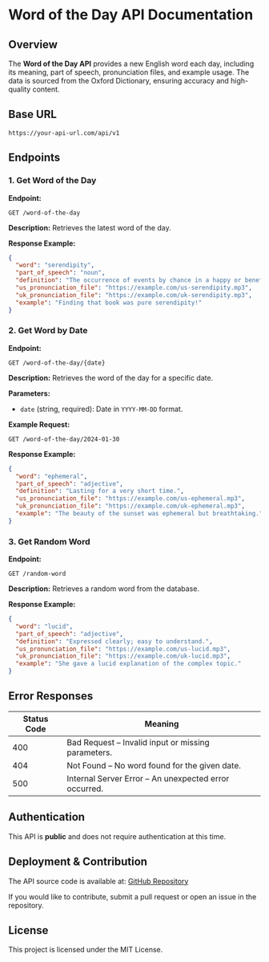 # Word of the Day API Documentation

## Overview
The **Word of the Day API** provides a new English word each day, including its meaning, part of speech, pronunciation files, and example usage. The data is sourced from the Oxford Dictionary, ensuring accuracy and high-quality content.

## Base URL
```
https://your-api-url.com/api/v1
```

## Endpoints

### 1. Get Word of the Day
**Endpoint:**
```
GET /word-of-the-day
```

**Description:**
Retrieves the latest word of the day.

**Response Example:**
```json
{
  "word": "serendipity",
  "part_of_speech": "noun",
  "definition": "The occurrence of events by chance in a happy or beneficial way.",
  "us_pronunciation_file": "https://example.com/us-serendipity.mp3",
  "uk_pronunciation_file": "https://example.com/uk-serendipity.mp3",
  "example": "Finding that book was pure serendipity!"
}
```

### 2. Get Word by Date
**Endpoint:**
```
GET /word-of-the-day/{date}
```

**Description:**
Retrieves the word of the day for a specific date.

**Parameters:**
- `date` (string, required): Date in `YYYY-MM-DD` format.

**Example Request:**
```
GET /word-of-the-day/2024-01-30
```

**Response Example:**
```json
{
  "word": "ephemeral",
  "part_of_speech": "adjective",
  "definition": "Lasting for a very short time.",
  "us_pronunciation_file": "https://example.com/us-ephemeral.mp3",
  "uk_pronunciation_file": "https://example.com/uk-ephemeral.mp3",
  "example": "The beauty of the sunset was ephemeral but breathtaking."
}
```

### 3. Get Random Word
**Endpoint:**
```
GET /random-word
```

**Description:**
Retrieves a random word from the database.

**Response Example:**
```json
{
  "word": "lucid",
  "part_of_speech": "adjective",
  "definition": "Expressed clearly; easy to understand.",
  "us_pronunciation_file": "https://example.com/us-lucid.mp3",
  "uk_pronunciation_file": "https://example.com/uk-lucid.mp3",
  "example": "She gave a lucid explanation of the complex topic."
}
```

## Error Responses
| Status Code | Meaning |
|-------------|---------|
| 400 | Bad Request – Invalid input or missing parameters. |
| 404 | Not Found – No word found for the given date. |
| 500 | Internal Server Error – An unexpected error occurred. |

## Authentication
This API is **public** and does not require authentication at this time.

## Deployment & Contribution
The API source code is available at: [GitHub Repository](https://github.com/nguyentuan1696/word-of-the-day-api)

If you would like to contribute, submit a pull request or open an issue in the repository.

## License
This project is licensed under the MIT License.

